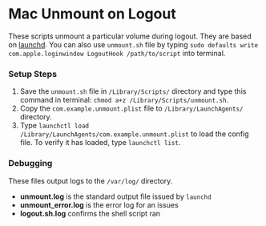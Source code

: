 # Mac Unmount on Logout

These scripts unmount a particular volume during logout. They are based on [launchd](https://developer.apple.com/library/mac/documentation/MacOSX/Conceptual/BPSystemStartup/Chapters/CreatingLaunchdJobs.html). You can also use `unmount.sh` file by typing `sudo defaults write com.apple.loginwindow LogoutHook /path/to/script` into terminal.

### Setup Steps
1. Save the `unmount.sh` file in `/Library/Scripts/` directory and type this command in terminal: `chmod a+z /Library/Scripts/unmount.sh`.
2. Copy the `com.example.unmount.plist` file to `/Library/LaunchAgents/` directory.
3. Type `launchctl load /Library/LaunchAgents/com.example.unmount.plist` to load the config file. To verify it has loaded, type `launchctl list`.

### Debugging
These files output logs to the `/var/log/` directory.
- **unmount.log** is the standard output file issued by `launchd`
- **unmount_error.log** is the error log for an issues
- **logout.sh.log** confirms the shell script ran
